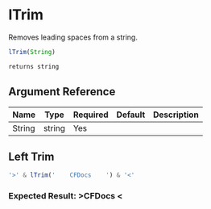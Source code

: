 # lTrim

 Removes leading spaces from a string.

```javascript
lTrim(String)
```

```javascript
returns string
```

## Argument Reference

| Name | Type | Required | Default | Description |
| --- | --- | --- | --- | --- |
| String | string | Yes |  |  |

## Left Trim

```javascript
'>' & lTrim('    CFDocs    ') & '<'
```

### Expected Result: >CFDocs    <
